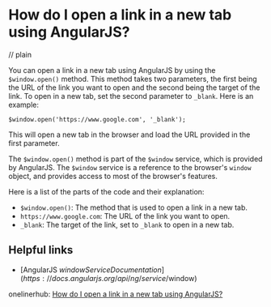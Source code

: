 # How do I open a link in a new tab using AngularJS?
// plain

You can open a link in a new tab using AngularJS by using the `$window.open()` method. This method takes two parameters, the first being the URL of the link you want to open and the second being the target of the link. To open in a new tab, set the second parameter to `_blank`. Here is an example:

```
$window.open('https://www.google.com', '_blank');
```

This will open a new tab in the browser and load the URL provided in the first parameter.

The `$window.open()` method is part of the `$window` service, which is provided by AngularJS. The `$window` service is a reference to the browser's `window` object, and provides access to most of the browser's features.

Here is a list of the parts of the code and their explanation:

- `$window.open()`: The method that is used to open a link in a new tab.
- `https://www.google.com`: The URL of the link you want to open.
- `_blank`: The target of the link, set to `_blank` to open in a new tab.

## Helpful links

- [AngularJS $window Service Documentation](https://docs.angularjs.org/api/ng/service/$window)

onelinerhub: [How do I open a link in a new tab using AngularJS?](https://onelinerhub.com/angularjs/how-do-i-open-a-link-in-a-new-tab-using-angularjs)